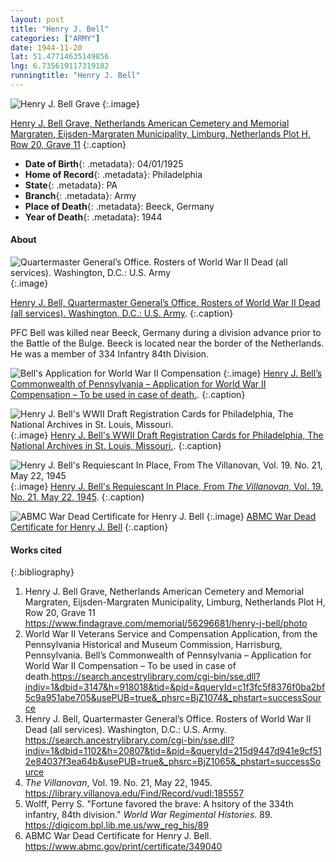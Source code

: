 ```yaml
---
layout: post
title: "Henry J. Bell"
categories: ["ARMY"]
date: 1944-11-20
lat: 51.47714635149856
lng: 6.735619117319182
runningtitle: "Henry J. Bell"
---
```


![Henry J. Bell Grave](images/Bell_HenryJ_Grave_1.jpg)
  {:.image}

[Henry J. Bell Grave, Netherlands American Cemetery and Memorial Margraten, Eijsden-Margraten Municipality, Limburg, Netherlands Plot H, Row 20, Grave 11](https://www.findagrave.com/memorial/56296681/henry-j-bell/photo)
  {:.caption}

* **Date of Birth**{: .metadata}: 04/01/1925
* **Home of Record**{: .metadata}: Philadelphia
* **State**{: .metadata}: PA
* **Branch**{: .metadata}: Army
* **Place of Death**{: .metadata}: Beeck, Germany
* **Year of Death**{: .metadata}: 1944

#### About
![Quartermaster General’s Office. Rosters of World War II Dead (all services). Washington, D.C.: U.S. Army](images/Bell_HenryJ_QuarterMasterRoster.jpg)
  {:.image}

[Henry J. Bell, Quartermaster General’s Office. Rosters of World War II Dead (all services). Washington, D.C.: U.S. Army](https://search.ancestrylibrary.com/cgi-bin/sse.dll?indiv=1&dbid=1102&h=20807&tid=&pid=&queryId=215d9447d941e9cf512e84037f3ea64b&usePUB=true&_phsrc=BjZ1065&_phstart=successSource).
  {:.caption}

PFC Bell was killed near Beeck, Germany during a division advance prior to the Battle of the Bulge. Beeck is located near the border of the Netherlands. He was a member of 334 Infantry 84th Division.

![Bell's Application for World War II Compensation](images/Bell_HenryJ_ApplicationforCompensationWWII.jpg)
  {:.image}
[Henry J. Bell’s Commonwealth of Pennsylvania – Application for World War II Compensation – To be used in case of death.](https://search.ancestrylibrary.com/cgi-bin/sse.dll?indiv=1&dbid=3147&h=918018&tid=&pid=&queryId=c1f3fc5f8376f0ba2bf5c9a951abe705&usePUB=true&_phsrc=BjZ1074&_phstart=successSource).
  {:.caption}

![Henry J. Bell's WWII Draft Registration Cards for Philadelphia, The National Archives in St. Louis, Missouri.](images/Bell_HenryJ_RegistrationDraftCard.jpg)
  {:.image}
[Henry J. Bell's WWII Draft Registration Cards for Philadelphia, The National Archives in St. Louis, Missouri.](https://search.ancestrylibrary.com/cgi-bin/sse.dll?dbid=2238&h=7446218&indiv=try&o_vc=Record:OtherRecord&rhSource=3147).
  {:.caption}

![Henry J. Bell's Requiescant In Place, From _The Villanovan_, Vol. 19. No. 21, May 22, 1945](images/Bell_HenryJ_RequiescantInPlaceTheVillanovan.png)
  {:.image}
[Henry J. Bell's Requiescant In Place, From _The Villanovan_, Vol. 19. No. 21, May 22, 1945](https://library.villanova.edu/Find/Record/vudl:185557).
  {:.caption}

![ABMC War Dead Certificate for Henry J. Bell](images/Bell_HenryJ_ABMCWarDeadCertificate_Page_1.jpg)
  {:.image}
[ABMC War Dead Certificate for Henry J. Bell](https://www.abmc.gov/print/certificate/349040)
  {:.caption}


#### Works cited

{:.bibliography}
1. Henry J. Bell Grave, Netherlands American Cemetery and Memorial Margraten, Eijsden-Margraten Municipality, Limburg, Netherlands Plot H, Row 20, Grave 11 <https://www.findagrave.com/memorial/56296681/henry-j-bell/photo>
2. World War II Veterans Service and Compensation Application, from the Pennsylvania Historical and Museum Commission, Harrisburg, Pennsylvania. Bell’s Commonwealth of Pennsylvania – Application for World War II Compensation – To be used in case of death.<https://search.ancestrylibrary.com/cgi-bin/sse.dll?indiv=1&dbid=3147&h=918018&tid=&pid=&queryId=c1f3fc5f8376f0ba2bf5c9a951abe705&usePUB=true&_phsrc=BjZ1074&_phstart=successSource>
3. Henry J. Bell, Quartermaster General’s Office. Rosters of World War II Dead (all services). Washington, D.C.: U.S. Army. <https://search.ancestrylibrary.com/cgi-bin/sse.dll?indiv=1&dbid=1102&h=20807&tid=&pid=&queryId=215d9447d941e9cf512e84037f3ea64b&usePUB=true&_phsrc=BjZ1065&_phstart=successSource>
4. _The Villanovan_, Vol. 19. No. 21, May 22, 1945. <https://library.villanova.edu/Find/Record/vudl:185557>
5. Wolff, Perry S. "Fortune favored the brave: A hsitory of the 334th infantry, 84th division." _World War Regimental Histories_. 89. <https://digicom.bpl.lib.me.us/ww_reg_his/89>
6. ABMC War Dead Certificate for Henry J. Bell. <https://www.abmc.gov/print/certificate/349040>
